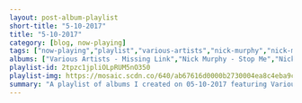 ```yaml
---
layout: post-album-playlist
short-title: "5-10-2017"
title: "5-10-2017"
category: [blog, now-playing]
tags: ["now-playing","playlist","various-artists","nick-murphy","nick-murphy","the-smiths","mac-demarco","the-head-and-the-heart","foster-the-people","animal-collective","virtual-riot","hootie-&-the-blowfish","hootie-&-the-blowfish"]
albums: ["Various Artists - Missing Link","Nick Murphy - Stop Me","Nick Murphy - Fear Less","The Smiths - The Queen Is Dead","Mac DeMarco - This Old Dog","The Head And The Heart - Stinson Beach Sessions","Foster The People - III","Animal Collective - Meeting Of The Waters","Virtual Riot - The Classics","Hootie & The Blowfish - Cracked Rear View","Hootie & The Blowfish - Scattered, Smothered and Covered"]
playlist-id: 2tpzc1jpliOLpRUM5nO350
playlist-img: https://mosaic.scdn.co/640/ab67616d0000b2730004ea8c4eba9c35fa22285dab67616d0000b2730d2cf64cc7bbf52227f587d7ab67616d0000b2730d54c6b765de737642047858ab67616d0000b273ada101c2e9e97feb8fae37a9
summary: "A playlist of albums I created on 05-10-2017 featuring Various Artists, Nick Murphy, Nick Murphy, The Smiths, Mac DeMarco, The Head And The Heart, Foster The People, Animal Collective, Virtual Riot, Hootie & The Blowfish, and Hootie & The Blowfish"
---
```

